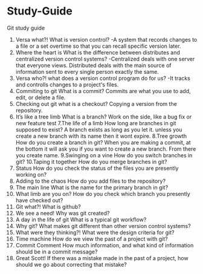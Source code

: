 # Study-Guide
Git study guide
1. Versa what?!
    What is version control? -A system that records changes to a file or a set overtime so that you can recall specific version later.
2. Where the heart is
    What is the difference between distributes and centralized version control systems? -Centralized deals with one server that everyone views. Distributed deals with the main source of information sent to every single person exactly the same.
3. Versa who?!
    what does a version control program do for us? -It tracks and controlls changes to a project's files.
4. Commiting to git
    What is a commit? Commits are what you use to add, edit, or delete a file.
5. Checking out git
    what is a checkout? Copying a version from the repository.
6. It’s like a tree limb
     What is a branch? Work on the side, like a bug fix or new feature test
7.The life of a limb
    How long are branches in git supposed to exist? A branch exists as long as you let it. unless you create a new branch with its name then it wont expire.
8.Tree growth
    How do you create a branch in git? When you are making a commit, at the bottom it will ask you if you want to create a new branch. From there you create name.
9.Swinging on a vine
    How do you switch branches in git?
10.Taping it together
    How do you merge branches in git?
11. Status
     How do you check the status of the files you are presently working on?
12. Adding to the chaos
     How do you add files to the repository?
13. The main line
     What is the name for the primary branch in git?
14. What limb are you on?
     How do you check which branch you presently have checked out?
15. Git what?!
     What is github?
16. We see a need!
     Why was git created?
17. A day in the life of git
     What is a typical git workflow?
18. Why git?
     What makes git different than other version control systems?
19. What were they thinking?!
     What were the design criteria for git?
20. Time machine
     How do we view the past of a project with git?
21. Commit Comment
     How much information, and what kind of information should be in a commit message?
22. Great Scott!
     If there was a mistake made in the past of a project, how should we go about correcting that mistake?
